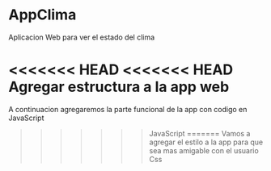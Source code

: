 # AppClima
Aplicacion Web para ver el estado del clima

<<<<<<< HEAD
<<<<<<< HEAD
Agregar estructura a la app web
=======
A continuacion agregaremos la parte funcional de la app con codigo en JavaScript
>>>>>>> JavaScript
=======
Vamos a agregar el estilo a la app para que sea mas amigable con el usuario
>>>>>>> Css
